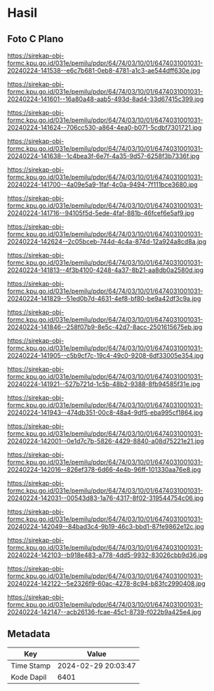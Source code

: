 # Hasil

## Foto C Plano

https://sirekap-obj-formc.kpu.go.id/031e/pemilu/pdpr/64/74/03/10/01/6474031001031-20240224-141538--e6c7b681-0eb8-4781-a1c3-ae544dff630e.jpg

https://sirekap-obj-formc.kpu.go.id/031e/pemilu/pdpr/64/74/03/10/01/6474031001031-20240224-141601--16a80a48-aab5-493d-8ad4-33d67415c399.jpg

https://sirekap-obj-formc.kpu.go.id/031e/pemilu/pdpr/64/74/03/10/01/6474031001031-20240224-141624--706cc530-a864-4ea0-b071-5cdbf7301721.jpg

https://sirekap-obj-formc.kpu.go.id/031e/pemilu/pdpr/64/74/03/10/01/6474031001031-20240224-141638--1c4bea3f-6e7f-4a35-9d57-6258f3b7336f.jpg

https://sirekap-obj-formc.kpu.go.id/031e/pemilu/pdpr/64/74/03/10/01/6474031001031-20240224-141700--4a09e5a9-1faf-4c0a-9494-7f111bce3680.jpg

https://sirekap-obj-formc.kpu.go.id/031e/pemilu/pdpr/64/74/03/10/01/6474031001031-20240224-141716--94105f5d-5ede-4faf-881b-46fcef6e5af9.jpg

https://sirekap-obj-formc.kpu.go.id/031e/pemilu/pdpr/64/74/03/10/01/6474031001031-20240224-142624--2c05bceb-744d-4c4a-874d-12a924a8cd8a.jpg

https://sirekap-obj-formc.kpu.go.id/031e/pemilu/pdpr/64/74/03/10/01/6474031001031-20240224-141813--4f3b4100-4248-4a37-8b21-aa8db0a2580d.jpg

https://sirekap-obj-formc.kpu.go.id/031e/pemilu/pdpr/64/74/03/10/01/6474031001031-20240224-141829--51ed0b7d-4631-4ef8-bf80-be9a42df3c9a.jpg

https://sirekap-obj-formc.kpu.go.id/031e/pemilu/pdpr/64/74/03/10/01/6474031001031-20240224-141846--258f07b9-8e5c-42d7-8acc-2501615675eb.jpg

https://sirekap-obj-formc.kpu.go.id/031e/pemilu/pdpr/64/74/03/10/01/6474031001031-20240224-141905--c5b9cf7c-19c4-49c0-9208-6df33005e354.jpg

https://sirekap-obj-formc.kpu.go.id/031e/pemilu/pdpr/64/74/03/10/01/6474031001031-20240224-141921--527b721d-1c5b-48b2-9388-8fb94585f31e.jpg

https://sirekap-obj-formc.kpu.go.id/031e/pemilu/pdpr/64/74/03/10/01/6474031001031-20240224-141943--474db351-00c8-48a4-9df5-eba995cf1864.jpg

https://sirekap-obj-formc.kpu.go.id/031e/pemilu/pdpr/64/74/03/10/01/6474031001031-20240224-142001--0e1d7c7b-5826-4429-8840-a08d75221e21.jpg

https://sirekap-obj-formc.kpu.go.id/031e/pemilu/pdpr/64/74/03/10/01/6474031001031-20240224-142016--826ef378-6d66-4e4b-96ff-101330aa76e8.jpg

https://sirekap-obj-formc.kpu.go.id/031e/pemilu/pdpr/64/74/03/10/01/6474031001031-20240224-142031--00543d83-1a76-4317-8f02-319544754c06.jpg

https://sirekap-obj-formc.kpu.go.id/031e/pemilu/pdpr/64/74/03/10/01/6474031001031-20240224-142049--84bad3c4-9b19-46c3-bbd1-87fe9862e12c.jpg

https://sirekap-obj-formc.kpu.go.id/031e/pemilu/pdpr/64/74/03/10/01/6474031001031-20240224-142103--b918e483-a778-4dd5-9932-83026cbb9d36.jpg

https://sirekap-obj-formc.kpu.go.id/031e/pemilu/pdpr/64/74/03/10/01/6474031001031-20240224-142122--5e2326f9-60ac-4278-8c94-b83fc2990408.jpg

https://sirekap-obj-formc.kpu.go.id/031e/pemilu/pdpr/64/74/03/10/01/6474031001031-20240224-142147--acb26136-fcae-45c1-8739-f022b9a425e4.jpg


## Metadata

| Key        | Value               |
| ---------- | ------------------- |
| Time Stamp | 2024-02-29 20:03:47 |
| Kode Dapil | 6401                |



